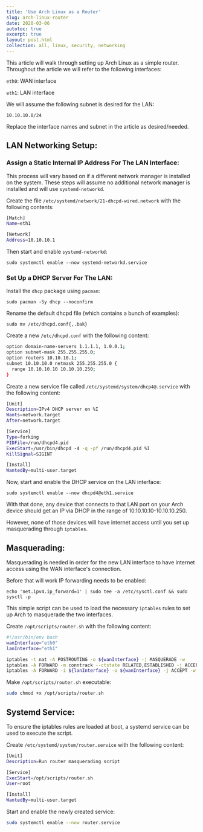 ```yaml
---
title: 'Use Arch Linux as a Router'
slug: arch-linux-router
date: 2020-03-06
autotoc: true
excerpt: true
layout: post.html
collection: all, linux, security, networking
---
```


This article will walk through setting up Arch Linux as a simple router. Throughout the article we will refer to the following interfaces:

`eth0`: WAN interface

`eth1`: LAN interface

We will assume the following subnet is desired for the LAN:

`10.10.10.0/24`


Replace the interface names and subnet in the article as desired/needed.

## LAN Networking Setup:

### Assign a Static Internal IP Address For The LAN Interface:

This process will vary based on if a different network manager is installed on the system. These steps will assume no additional network manager is installed and will use `systemd-networkd`.

Create the file `/etc/systemd/network/21-dhcpd-wired.network` with the following contents:

```bash
[Match]
Name=eth1

[Network]
Address=10.10.10.1
```


Then start and enable `systemd-networkd`:

`sudo systemctl enable --now systemd-networkd.service`


### Set Up a DHCP Server For The LAN: 

Install the `dhcp` package using `pacman`:

`sudo pacman -Sy dhcp --noconfirm`

Rename the default dhcpd file (which contains a bunch of examples):

`sudo mv /etc/dhcpd.conf{,.bak}`


Create a new `/etc/dhcpd.conf` with the following content:

```bash
option domain-name-servers 1.1.1.1, 1.0.0.1;
option subnet-mask 255.255.255.0;
option routers 10.10.10.1;
subnet 10.10.10.0 netmask 255.255.255.0 {
  range 10.10.10.10 10.10.10.250;
}
```

Create a new service file called `/etc/systemd/system/dhcp4@.service` with the following content:

```bash
[Unit]
Description=IPv4 DHCP server on %I
Wants=network.target
After=network.target

[Service]
Type=forking
PIDFile=/run/dhcpd4.pid
ExecStart=/usr/bin/dhcpd -4 -q -pf /run/dhcpd4.pid %I
KillSignal=SIGINT

[Install]
WantedBy=multi-user.target
```

Now, start and enable the DHCP service on the LAN interface:

`sudo systemctl enable --now dhcpd4@eth1.service`


With that done, any device that connects to that LAN port on your Arch device should get an IP via DHCP in the range of 10.10.10.10-10.10.10.250.

However, none of those devices will have internet access until you set up masquerading through `iptables`.


## Masquerading:

Masquerading is needed in order for the new LAN interface to have internet access using the WAN interface's connection.

Before that will work IP forwarding needs to be enabled:

`echo 'net.ipv4.ip_forward=1' | sudo tee -a /etc/sysctl.conf && sudo sysctl -p`

This simple script can be used to load the necessary `iptables` rules to set up Arch to masquerade the two interfaces.

Create `/opt/scripts/router.sh` with the following content:

```bash
#!/usr/bin/env bash
wanInterface="eth0"
lanInterface="eth1"

iptables -t nat -A POSTROUTING -o ${wanInterface} -j MASQUERADE -w
iptables -A FORWARD -m conntrack --ctstate RELATED,ESTABLISHED -j ACCEPT -w
iptables -A FORWARD -i ${lanInterface} -o ${wanInterface} -j ACCEPT -w
```

Make `/opt/scripts/router.sh` executable:

```bash
sudo chmod +x /opt/scripts/router.sh
```


## Systemd Service:

To ensure the iptables rules are loaded at boot, a systemd service can be used to execute the script.


Create `/etc/systemd/system/router.service` with the following content:

```bash
[Unit]
Description=Run router masquerading script

[Service]
ExecStart=/opt/scripts/router.sh
User=root

[Install]
WantedBy=multi-user.target
```

Start and enable the newly created service:

```bash
sudo systemctl enable --now router.service
```

